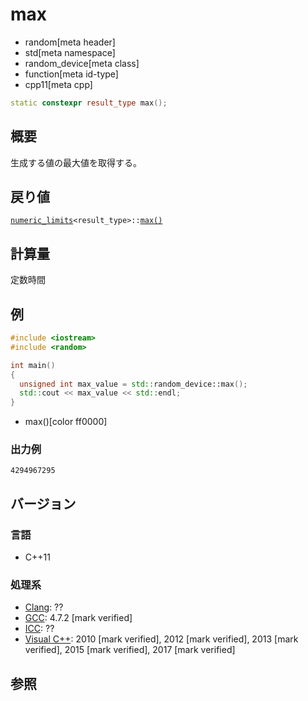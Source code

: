 # max
* random[meta header]
* std[meta namespace]
* random_device[meta class]
* function[meta id-type]
* cpp11[meta cpp]

```cpp
static constexpr result_type max();
```

## 概要
生成する値の最大値を取得する。


## 戻り値
[`numeric_limits`](/reference/limits/numeric_limits.md)`<result_type>::`[`max()`](/reference/limits/numeric_limits/max.md)


## 計算量
定数時間


## 例
```cpp example
#include <iostream>
#include <random>

int main()
{
  unsigned int max_value = std::random_device::max();
  std::cout << max_value << std::endl;
}
```
* max()[color ff0000]

### 出力例
```
4294967295
```

## バージョン
### 言語
- C++11

### 処理系
- [Clang](/implementation.md#clang): ??
- [GCC](/implementation.md#gcc): 4.7.2 [mark verified]
- [ICC](/implementation.md#icc): ??
- [Visual C++](/implementation.md#visual_cpp): 2010 [mark verified], 2012 [mark verified], 2013 [mark verified], 2015 [mark verified], 2017 [mark verified]


## 参照
